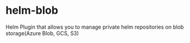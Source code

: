 # helm-blob
Helm Plugin that allows you to manage private helm repositories on blob storage(Azure Blob, GCS, S3)
